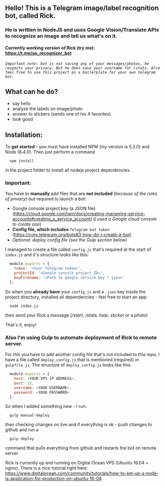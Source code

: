 ## Hello! This is a Telegram image/label recognition bot, called Rick.
### He is written in NodeJS and uses Google Vision/Translate APIs to recognize an image and tell us what's on it.
#### Currently working version of Rick (try me): https://t.me/ao_recognizer_bot
*`Important note: bot is not saving any of your messages/photos, he respects your privacy. But he does save your username for /stats. Also feel free to use this project as a boilerplate for your own telegram bot.`*

## What can he do?
* say hello
* analyze the labels on image/photo
* answer to stickers (sends one of his 4 favorites)
* look good

## Installation:
To **get started** - you must have installed NPM (my version is 5.3.0) and Node (8.4.0).
Then just perform a command
```
  npm install
```
in the project folder to install all nodejs project dependencies.

### Important:
You have to **manually** add files that are **not included** (*because of the rules of privacy*) but required to launch a bot:
* Google console project key (a JSON file) (https://cloud.google.com/iam/docs/creating-managing-service-accounts#creating_a_service_account) (*I used a Google cloud console to create one*)
* **Config file, which includes** `Telegram bot token` (https://core.telegram.org/bots#3-how-do-i-create-a-bot)
* *Optional: deploy config file (see the Gulp section below)*

I managed to create a file called `config.js` that's required at the start of
`index.js` and it's structure looks like this:

```javascript
  module.exports = {
    token: '<Your Telegram token>',
    projectId: '<Google console project ID>',
    keyFilename: '<Path to google service key *.json>'
  };
```

So when you **already have** your `config.js` and a `.json` key inside the project directory,
installed all dependencies - feel free to start an app:
```
  node index.js
```
then send your Rick a message (*/start*, */stats*, *help*, *sticker* or a *photo*)

That's it, enjoy!

### Also I'm using Gulp to automate deployment of Rick to remote server.
For this you have to add another config file that's not included to this repo, I have a file called `deploy_config.js` that is mentioned (required) in `gulpfile.js`.
The structure of `deploy_config.js` looks like this:
``` javascript
  module.exports = {
    host: <YOUR VPS IP ADDRESS>,
    port: 22,
    username: <YOUR USERNAME>,
    password: <YOUR PASSWORD>
  };
```
So when I added something new - I run:
```
  gulp manual-deploy
```
then checking changes on live and if everything is ok - push changes to github and run a
```
  gulp deploy
```
command that pulls everything from github and restarts the bot on remote server.

Rick is currently up and running on Digital Ocean VPS (Ubuntu 16.04 + nginx).
There is a nice tutorial right here: https://www.digitalocean.com/community/tutorials/how-to-set-up-a-node-js-application-for-production-on-ubuntu-16-04
